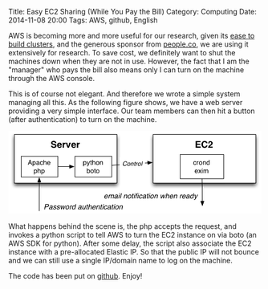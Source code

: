 Title: Easy EC2 Sharing (While You Pay the Bill)
Category: Computing
Date: 2014-11-08 20:00
Tags: AWS, github, English

AWS is becoming more and more useful for our research, given its [ease to build clusters](https://grapeot.me/easy-and-cheap-cluster-building-on-aws.html), and the generous sponsor from [people.co](http://blog.people.co/?p=90), we are using it extensively for research.
To save cost, we definitely want to shut the machines down when they are not in use.
However, the fact that I am the "manager" who pays the bill also means only I can turn on the machine through the AWS console.

This is of course not elegant. 
And therefore we wrote a simple system managing all this.
As the following figure shows, we have a web server providing a very simple interface.
Our team members can then hit a button (after authentication) to turn on the machine.

![System framework](https://raw.githubusercontent.com/grapeot/AWSControl/master/framework.png)

What happens behind the scene is, the php accepts the request, and invokes a python script to tell AWS to turn the EC2 instance on via boto (an AWS SDK for python).
After some delay, the script also associate the EC2 instance with a pre-allocated Elastic IP. 
So that the public IP will not bounce and we can still use a single IP/domain name to log on the machine.

The code has been put on [github](https://github.com/grapeot/AWSControl). Enjoy!
